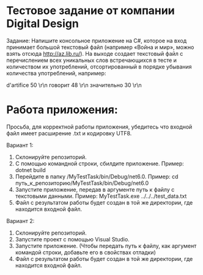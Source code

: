 # Тестовое задание от компании Digital Design

Задание: 
Напишите консольное приложение на C#, которое на вход принимает большой текстовый файл (например «Война и мир», можно взять отсюда http://az.lib.ru/).
На выходе создает текстовый файл с перечислением всех уникальных слов встречающихся в тесте и количеством их употреблений, отсортированный в порядке убывания количества употреблений, например:

d'artifice		50 \r\n
говорит		48 \r\n
значительно		30 \r\n


# Работа приложения:
Просьба, для корректной работы приложения, убедитесь что входной файл имеет расширение .txt и кодировку UTF8.

Вариант 1:
1) Склонируйте репозиторий.
2) C помощью командной строки, сбилдите приложение. Пример: dotnet build
3) Перейдите в папку /MyTestTask/bin/Debug/net6.0. Пример: cd путь_к_репозиторию/MyTestTask/bin/Debug/net6.0
4) Запустите приложение, передав в аргументе путь к файлу с текстовыми данными. Пример: MyTestTask.exe ../../../test_data.txt
5) Файл с результатом работы будет создан в той же директории, где находится входной файл.

Вариант 2: 
1) Склонируйте репозиторий.
2) Запустите проект с помощью Visual Studio.
3) Запустите приложение. (Чтобы передать путь к файлу, как аргумент командой строки, добавьте его в свойствах отладки)
4) Файл с результатом работы будет создан в той же директории, где находится входной файл.
